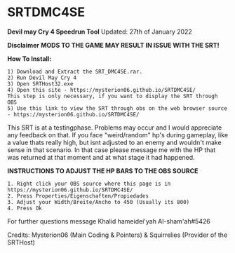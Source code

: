 # SRTDMC4SE

**Devil may Cry 4 Speedrun Tool**
Updated: 27th of January 2022

**Disclaimer**
**MODS TO THE GAME MAY RESULT IN ISSUE WITH THE SRT!**


**How To Install:**
```
1) Download and Extract the SRT_DMC4SE.rar.
2) Run Devil May Cry 4
3) Open SRTHost32.exe
4) Open this site - https://mysterion06.github.io/SRTDMC4SE/
This step is only necessary, if you want to display the SRT through OBS
5) Use this link to view the SRT through obs on the web browser source - https://mysterion06.github.io/SRTDMC4SE/
```

This SRT is at a testingphase. Problems may occur and I would appreciate any feedback on that. If you face "weird/random" hp's during gameplay, like a value thats really high, but isnt adjusted to an enemy and wouldn't make sense in that scenario. In that case please message me with the HP that was returned at that moment and at what stage it had happened.


**INSTRUCTIONS TO ADJUST THE HP BARS TO THE OBS SOURCE**

```
1. Right click your OBS source where this page is in https://mysterion06.github.io/SRTDMC4SE/
2. Press Properties/Eigenschaften/Propiedades
3. Adjust your Width/Breite/Ancho to 450 (Usually its 800)
4. Press Ok
```

For further questions message Khalid hameidei'yah Al-sham'ah#5426

Credits: Mysterion06 (Main Coding & Pointers) & Squirrelies (Provider of the SRTHost)
